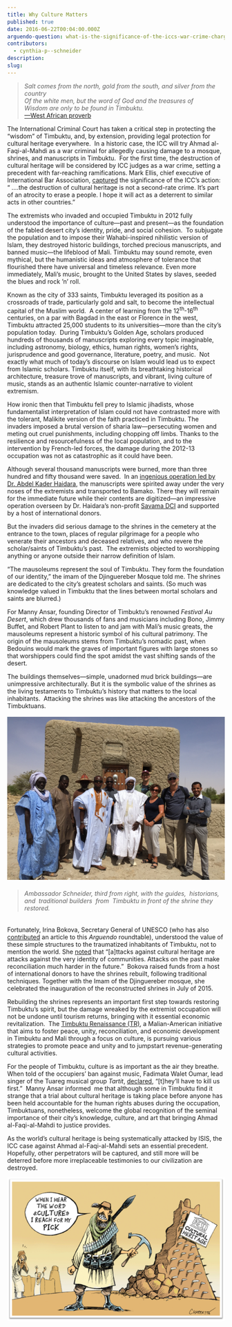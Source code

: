 ```yaml
---
title: Why Culture Matters
published: true
date: 2016-06-22T00:04:00.000Z
arguendo-question: what-is-the-significance-of-the-iccs-war-crime-charges-of-attacks-on-cultural-property-in-mali
contributors:
  - cynthia-p--schneider
description:
slug:
---
```



> *Salt comes from the north, gold from the south, and silver from the country
> <br>Of the white men, but the word of God and the treasures of
> <br>Wisdom are only to be found in Timbuktu.*
> <br>[—West African proverb](http://www.brookings.edu/blogs/up-front/posts/2014/06/10-timbuktu-music-heritage-culture-mali-schneider)

The International Criminal Court has taken a critical step in protecting the “wisdom” of Timbuktu, and, by extension, providing legal protection for cultural heritage everywhere. &nbsp;In a historic case, the ICC will try Ahmad al-Faqi-al-Mahdi as a war criminal for allegedly causing damage to a mosque, shrines, and manuscripts in Timbuktu.&nbsp; For the first time, the destruction of cultural heritage will be considered by ICC judges as a war crime, setting a precedent with far-reaching ramifications. Mark Ellis, chief executive of International Bar Association, [captured](http://www.theguardian.com/law/2016/feb/28/iccs-first-cultural-destruction-trial-to-open-in-the-hague) the significance of the ICC’s action: “ ….the destruction of cultural heritage is not a second-rate crime. It’s part of an atrocity to erase a people. I hope it will act as a deterrent to similar acts in other countries.”

The extremists who invaded and occupied Timbuktu in 2012 fully understood the importance of culture—past and present—as the foundation of the fabled desert city’s identity, pride, and social cohesion.&nbsp; To subjugate the population and to impose their Wahabi-inspired nihilistic version of Islam, they destroyed historic buildings, torched precious manuscripts, and banned music—the lifeblood of Mali. Timbuktu may sound remote, even mythical, but the humanistic ideas and atmosphere of tolerance that flourished there have universal and timeless relevance. Even more immediately, Mali’s music, brought to the United States by slaves, seeded the blues and rock ’n’ roll.

Known as the city of 333 saints, Timbuktu leveraged its position as a crossroads of trade, particularly gold and salt, to become the intellectual capital of the Muslim world.&nbsp; A center of learning from the 12<sup>th</sup>-16<sup>th</sup> centuries, on a par with Bagdad in the east or Florence in the west, Timbuktu attracted 25,000 students to its universities—more than the city’s population today.&nbsp; During Timbuktu’s Golden Age, scholars produced hundreds of thousands of manuscripts exploring every topic imaginable, including astronomy, biology, ethics, human rights, women’s rights, jurisprudence and good governance, literature, poetry, and music.&nbsp; Not exactly what much of today’s discourse on Islam would lead us to expect from Islamic scholars. Timbuktu itself, with its breathtaking historical architecture, treasure trove of manuscripts, and vibrant, living culture of music, stands as an authentic Islamic counter-narrative to violent extremism.

How ironic then that Timbuktu fell prey to Islamic jihadists, whose fundamentalist interpretation of Islam could not have contrasted more with the tolerant, Malikite version of the faith practiced in Timbuktu. The invaders imposed a brutal version of sharia law—persecuting women and meting out cruel punishments, including chopping off limbs. Thanks to the resilience and resourcefulness of the local population, and to the intervention by French-led forces, the damage during the 2012-13 occupation was not as catastrophic as it could have been.

Although several thousand manuscripts were burned, more than three hundred and fifty thousand were saved.&nbsp; In an [ingenious operation led by Dr. Abdel Kader Haidara](https://www.washingtonpost.com/entertainment/books/meet-the-bad-ass-librarians-of-timbuktu/2016/04/15/389e7010-0025-11e6-9d36-33d198ea26c5_story.html), the manuscripts were spirited away under the very noses of the extremists and transported to Bamako. There they will remain for the immediate future while their contents are digitized—an impressive operation overseen by Dr. Haidara’s non-profit [Savama DCI](http://www.savamadci.net/) and supported by a host of international donors.

But the invaders did serious damage to the shrines in the cemetery at the entrance to the town, places of regular pilgrimage for a people who venerate their ancestors and deceased relatives, and who revere the scholar/saints of Timbuktu’s past.&nbsp; The extremists objected to worshipping anything or anyone outside their narrow definition of Islam.

“The mausoleums represent the soul of Timbuktu. They form the foundation of our identity,” the imam of the Djinguereber Mosque told me. The shrines are dedicated to the city’s greatest scholars and saints. (So much was knowledge valued in Timbuktu that the lines between mortal scholars and saints are blurred.)

For Manny Ansar, founding Director of Timbuktu’s renowned *Festival Au Desert*, which drew thousands of fans and musicians including Bono, Jimmy Buffet, and Robert Plant to listen to and jam with Mali’s music greats, the mausoleums represent a historic symbol of his cultural patrimony. The origin of the mausoleums stems from Timbuktu’s nomadic past, when Bedouins would mark the graves of important figures with large stones so that worshippers could find the spot amidst the vast shifting sands of the desert.

The buildings themselves—simple, unadorned mud brick buildings—are unimpressive architecturally. But it is the symbolic value of the shrines as the living testaments to Timbuktu’s history that matters to the local inhabitants.&nbsp; Attacking the shrines was like attacking the ancestors of the Timbuktuans.
<br>
<br>![](/uploads/versions/cps---x----3264-2448x---.jpg)

> ###### Ambassador Schneider, third from right, with the guides,&nbsp; historians,&nbsp; and&nbsp; traditional builders&nbsp; from&nbsp; Timbuktu in front of the shrine they restored.

Fortunately, Irina Bokova, Secretary General of UNESCO (who has also [contributed](https://app.cloudcannon.com/client_editor/20477/site#/site/20477/collections/_news/abas-icc-project--stanford-law-release-latest-online-roundtable-arguendo-on-icc-prosecution-of-cultural-destruction.md) an article to this *Arguendo* roundtable), understood the value of these simple structures to the traumatized inhabitants of Timbuktu, not to mention the world. She [noted](http://www.cnn.com/2012/07/02/opinion/unesco-mali-opinion/) that “[a]ttacks against cultural heritage are attacks against the very identity of communities. Attacks on the past make reconciliation much harder in the future.”&nbsp; Bokova raised funds from a host of international donors to have the shrines rebuilt, following traditional techniques. Together with the Imam of the Djinguereber mosque, she celebrated the inauguration of the reconstructed shrines in July of 2015.

Rebuilding the shrines represents an important first step towards restoring Timbuktu’s spirit, but the damage wreaked by the extremist occupation will not be undone until tourism returns, bringing with it essential economic revitalization.&nbsp; The [Timbuktu Renaissance (TR)](http://www.timbukturenaissance.org/), a Malian-American initiative that aims to foster peace, unity, reconciliation, and economic development in Timbuktu and Mali through a focus on culture, is pursuing various strategies to promote peace and unity and to jumpstart revenue-generating cultural activities.

For the people of Timbuktu, culture is as important as the air they breathe. When told of the occupiers’ ban against music, Fadimata Walet Oumar, lead singer of the Tuareg musical group *Tartit*, [declared](http://www.theywillhavetokillusfirst.com/), “[t]hey’ll have to kill us first.”&nbsp; Manny Ansar informed&nbsp; me that although some in Timbuktu find it strange that a trial about cultural heritage is taking place before anyone has been held accountable for the human rights abuses during the occupation, Timbuktuans, nonetheless, welcome the global recognition of the seminal importance of their city’s knowledge, culture, and art that bringing Ahmad al-Faqi-al-Mahdi to justice provides.

As the world’s cultural heritage is being systematically attacked by ISIS, the ICC case against Ahmad al-Faqi-al-Mahdi sets an essential precedent. Hopefully, other perpetrators will be captured, and still more will be deterred before more irreplaceable testimonies to our civilization are destroyed.

![](/uploads/versions/cartoon---x----610-404x---.jpg)